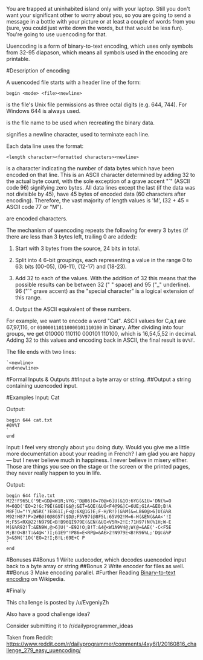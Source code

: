 You are trapped at uninhabited island only with your laptop. Still you don't want your significant other to worry about you, so you are going to send a message in a bottle with your picture or at least a couple of words from you (sure, you could just write down the words, but that would be less fun). You're going to use uuencoding for that.

Uuencoding is a form of binary-to-text encoding, which uses only symbols from 32-95 diapason, which means all symbols used in the encoding are printable.

#Description of encoding

A uuencoded file starts with a header line of the form:

    begin <mode> <file><newline>

<mode> is the file's Unix file permissions as three octal digits (e.g. 644, 744). For Windows 644 is always used.

<file> is the file name to be used when recreating the binary data.

<newline> signifies a newline character, used to terminate each line.

Each data line uses the format:

    <length character><formatted characters><newline>

<length character> is a character indicating the number of data bytes which have been encoded on that line. This is an ASCII character determined by adding 32 to the actual byte count, with the sole exception of a grave accent "`" (ASCII code 96) signifying zero bytes. All data lines except the last (if the data was not divisible by 45), have 45 bytes of encoded data (60 characters after encoding). Therefore, the vast majority of length values is 'M', (32 + 45 = ASCII code 77 or "M").


<formatted characters> are encoded characters.

The mechanism of uuencoding repeats the following for every 3 bytes (if there are less than 3 bytes left, trailing 0 are added):

1. Start with 3 bytes from the source, 24 bits in total.

2. Split into 4 6-bit groupings, each representing a value in the range 0 to 63: bits (00-05), (06-11), (12-17) and (18-23).

3. Add 32 to each of the values. With the addition of 32 this means that the possible results can be between 32 (" " space) and 95 ("_" underline). 96 ("`" grave accent) as the "special character" is a logical extension of this range.

4. Output the ASCII equivalent of these numbers.


For example, we want to encode a word "Cat". ASCII values for C,a,t are 67,97,116, or  `010000110110000101110100` in binary. After dividing into four groups, we get 010000 110110 000101 110100, which is 16,54,5,52 in decimal. Adding 32 to this values and encoding back in ASCII, the final result is `0V%T`.

The file ends with two lines:

    `<newline>
    end<newline>
#Formal Inputs & Outputs
##Input
a byte array or string.
##Output
a string containing uuencoded input.

#Examples
Input: Cat

Output:
 
    begin 644 cat.txt
    #0V%T
    `
    end

Input:
I feel very strongly about you doing duty. Would you give me a little more documentation about your reading in French? I am glad you are happy — but I never believe much in happiness. I never believe in misery either. Those are things you see on the stage or the screen or the printed pages, they never really happen to you in life.


Output:

    begin 644 file.txt
    M22!F965L('9E<GD@<W1R;VYG;'D@86)O=70@>6]U(&1O:6YG(&1U='DN(%=O
    M=6QD('EO=2!G:79E(&UE(&$@;&ET=&QE(&UO<F4@9&]C=6UE;G1A=&EO;B!A
    M8F]U="!Y;W5R(')E861I;F<@:6X@1G)E;F-H/R!)(&%M(&=L860@>6]U(&%R
    M92!H87!P>2#B@)0@8G5T($D@;F5V97(@8F5L:65V92!M=6-H(&EN(&AA<'!I
    M;F5S<RX@22!N979E<B!B96QI979E(&EN(&UI<V5R>2!E:71H97(N(%1H;W-E
    M(&%R92!T:&EN9W,@>6]U('-E92!O;B!T:&4@<W1A9V4@;W(@=&AE('-C<F5E
    M;B!O<B!T:&4@<')I;G1E9"!P86=E<RP@=&AE>2!N979E<B!R96%L;'D@:&%P
    3<&5N('1O('EO=2!I;B!L:69E+C P
    `
    end

#Bonuses
##Bonus 1
Write uudecoder, which decodes uuencoded input back to a byte array or string
##Bonus 2
Write encoder for files as well.
##Bonus 3
Make encoding parallel.
#Further Reading
[Binary-to-text encoding](https://en.wikipedia.org/wiki/Binary-to-text_encoding) on Wikipedia.

#Finally

This challenge is posted by /u/EvgeniyZh

Also have a good challenge idea?

Consider submitting it to /r/dailyprogrammer_ideas

Taken from Reddit: https://www.reddit.com/r/dailyprogrammer/comments/4xy6i1/20160816_challenge_279_easy_uuencoding/
